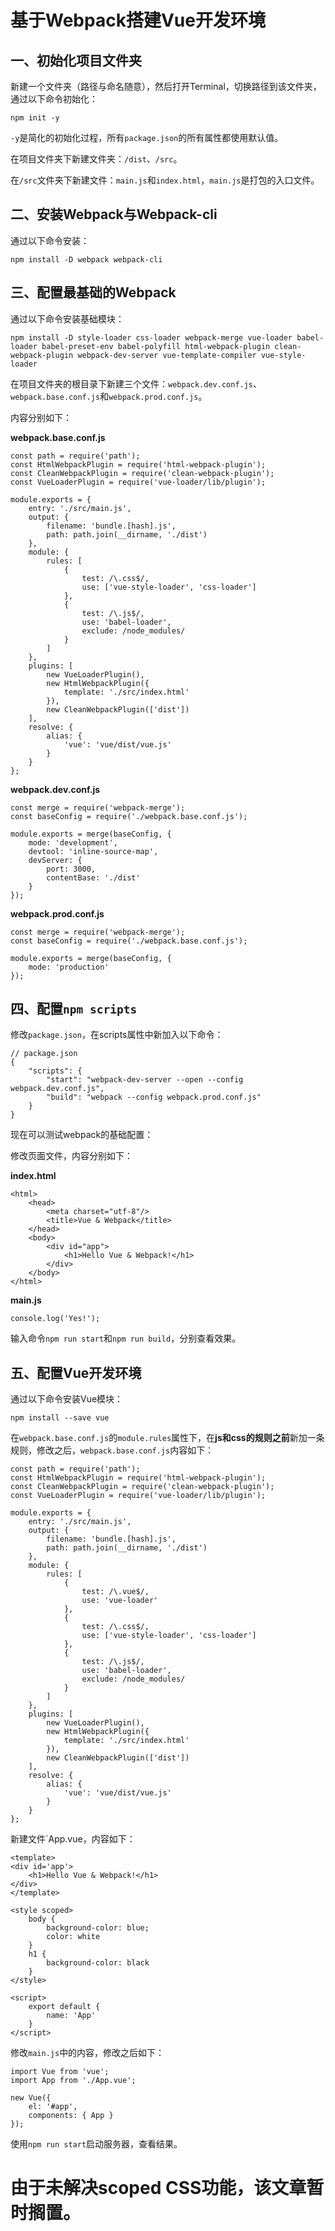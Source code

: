# 基于Webpack搭建Vue开发环境

## 一、初始化项目文件夹

新建一个文件夹（路径与命名随意），然后打开Terminal，切换路径到该文件夹，通过以下命令初始化：

    npm init -y

`-y`是简化的初始化过程，所有`package.json`的所有属性都使用默认值。

在项目文件夹下新建文件夹：`/dist`、`/src`。

在`/src`文件夹下新建文件：`main.js`和`index.html`，`main.js`是打包的入口文件。

## 二、安装Webpack与Webpack-cli

通过以下命令安装：

    npm install -D webpack webpack-cli

## 三、配置最基础的Webpack

通过以下命令安装基础模块：

    npm install -D style-loader css-loader webpack-merge vue-loader babel-loader babel-preset-env babel-polyfill html-webpack-plugin clean-webpack-plugin webpack-dev-server vue-template-compiler vue-style-loader

在项目文件夹的根目录下新建三个文件：`webpack.dev.conf.js`、`webpack.base.conf.js`和`webpack.prod.conf.js`。

内容分别如下：

**webpack.base.conf.js**

    const path = require('path');
    const HtmlWebpackPlugin = require('html-webpack-plugin');
    const CleanWebpackPlugin = require('clean-webpack-plugin');
    const VueLoaderPlugin = require('vue-loader/lib/plugin');

    module.exports = {
        entry: './src/main.js',
        output: {
            filename: 'bundle.[hash].js',
            path: path.join(__dirname, './dist')
        },
        module: {
            rules: [
                {
                    test: /\.css$/,
                    use: ['vue-style-loader', 'css-loader']
                },
                {
                    test: /\.js$/,
                    use: 'babel-loader',
                    exclude: /node_modules/
                }
            ]
        },
        plugins: [
            new VueLoaderPlugin(),
            new HtmlWebpackPlugin({
                template: './src/index.html'
            }),
            new CleanWebpackPlugin(['dist'])
        ], 
        resolve: { 
            alias: { 
                'vue': 'vue/dist/vue.js' 
            } 
        }
    };

**webpack.dev.conf.js**

    const merge = require('webpack-merge');
    const baseConfig = require('./webpack.base.conf.js');

    module.exports = merge(baseConfig, {
        mode: 'development',
        devtool: 'inline-source-map',
        devServer: {
            port: 3000,
            contentBase: './dist'
        }
    });

**webpack.prod.conf.js**

    const merge = require('webpack-merge');
    const baseConfig = require('./webpack.base.conf.js');

    module.exports = merge(baseConfig, {
        mode: 'production'
    });

## 四、配置`npm scripts`

修改`package.json`，在scripts属性中新加入以下命令：

    // package.json
    {
        "scripts": {
            "start": "webpack-dev-server --open --config webpack.dev.conf.js",
            "build": "webpack --config webpack.prod.conf.js"
        }
    }

现在可以测试webpack的基础配置：

修改页面文件，内容分别如下：

**index.html**

    <html>
        <head>
            <meta charset="utf-8"/>
            <title>Vue & Webpack</title>
        </head>
        <body>
            <div id="app">
                <h1>Hello Vue & Webpack!</h1>
            </div>
        </body>
    </html>

**main.js**

    console.log('Yes!');

输入命令`npm run start`和`npm run build`，分别查看效果。

## 五、配置Vue开发环境

通过以下命令安装Vue模块：

    npm install --save vue

在`webpack.base.conf.js`的`module.rules`属性下，在**js和css的规则之前**新加一条规则，修改之后，`webpack.base.conf.js`内容如下：

    const path = require('path');
    const HtmlWebpackPlugin = require('html-webpack-plugin');
    const CleanWebpackPlugin = require('clean-webpack-plugin');
    const VueLoaderPlugin = require('vue-loader/lib/plugin');

    module.exports = {
        entry: './src/main.js',
        output: {
            filename: 'bundle.[hash].js',
            path: path.join(__dirname, './dist')
        },
        module: {
            rules: [
                {
                    test: /\.vue$/,
                    use: 'vue-loader'
                },
                {
                    test: /\.css$/,
                    use: ['vue-style-loader', 'css-loader']
                },
                {
                    test: /\.js$/,
                    use: 'babel-loader',
                    exclude: /node_modules/
                }
            ]
        },
        plugins: [
            new VueLoaderPlugin(),
            new HtmlWebpackPlugin({
                template: './src/index.html'
            }),
            new CleanWebpackPlugin(['dist'])
        ], 
        resolve: { 
            alias: { 
                'vue': 'vue/dist/vue.js' 
            } 
        }
    };

新建文件`App.vue，内容如下：

    <template>
    <div id='app'>
        <h1>Hello Vue & Webpack!</h1>
    </div>
    </template>

    <style scoped>
        body {
            background-color: blue;
            color: white
        }
        h1 {
            background-color: black
        }
    </style>

    <script>
        export default {
            name: 'App'
        }
    </script>

修改`main.js`中的内容，修改之后如下：

    import Vue from 'vue';
    import App from './App.vue';

    new Vue({
        el: '#app',
        components: { App }
    });

使用`npm run start`启动服务器，查看结果。

# 由于未解决scoped CSS功能，该文章暂时搁置。